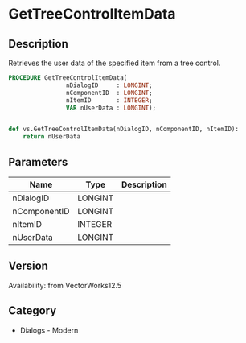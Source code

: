 # GetTreeControlItemData

## Description
Retrieves the user data of the specified item from a tree control.

```pascal
PROCEDURE GetTreeControlItemData(
				nDialogID     : LONGINT;
				nComponentID  : LONGINT;
				nItemID       : INTEGER;
				VAR nUserData : LONGINT);
```

```python

def vs.GetTreeControlItemData(nDialogID, nComponentID, nItemID):
    return nUserData
```

## Parameters
|Name|Type|Description|
|---|---|---|
|nDialogID|LONGINT||
|nComponentID|LONGINT||
|nItemID|INTEGER||
|nUserData|LONGINT||

## Version
Availability: from VectorWorks12.5
## Category
* Dialogs - Modern

